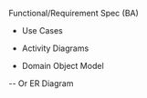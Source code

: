

Functional/Requirement Spec (BA)

- Use Cases

- Activity Diagrams

- Domain Object Model

-- Or ER Diagram


